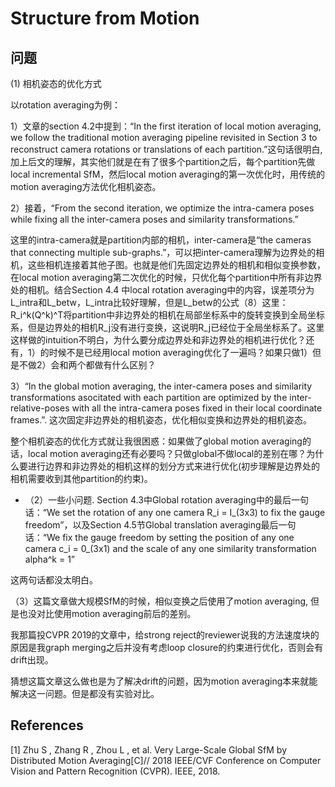 # Structure from Motion

## 问题

(1) 相机姿态的优化方式

以rotation averaging为例：

1）文章的section 4.2中提到：“In the first iteration of local motion averaging, we follow the traditional motion averaging pipeline revisited in Section 3 to reconstruct camera rotations or translations of each partition.”这句话很明白, 加上后文的理解，其实他们就是在有了很多个partition之后，每个partition先做local incremental SfM，然后local motion averaging的第一次优化时，用传统的motion averaging方法优化相机姿态。

2）接着，“From the second iteration, we optimize the intra-camera poses while fixing all the inter-camera poses and similarity transformations.” 

 这里的intra-camera就是partition内部的相机，inter-camera是“the cameras that connecting multiple sub-graphs.”，可以把inter-camera理解为边界处的相机，这些相机连接着其他子图。也就是他们先固定边界处的相机和相似变换参数，在local motion averaging第二次优化的时候，只优化每个partition中所有非边界处的相机。结合Section 4.4 中local rotation averaging中的内容，误差项分为L_intra和L_betw，L_intra比较好理解，但是L_betw的公式（8）这里：R_i^k(Q^k)^T将partition中非边界处的相机在局部坐标系中的旋转变换到全局坐标系，但是边界处的相机R_j没有进行变换，这说明R_j已经位于全局坐标系了。这里这样做的intuition不明白，为什么要分成边界处和非边界处的相机进行优化？还有，1）的时候不是已经用local motion averaging优化了一遍吗？如果只做1）但是不做2）会和两个都做有什么区别？




3）“In the global motion averaging, the inter-camera poses and similarity transformations asocitated with each partition are optimized by the inter-relative-poses with all the intra-camera poses fixed in their local coordinate frames.”. 这次固定非边界处的相机姿态，优化相似变换和边界处的相机姿态。


整个相机姿态的优化方式就让我很困惑：如果做了global motion averaging的话，local motion averaging还有必要吗？只做global不做local的差别在哪？为什么要进行边界和非边界处的相机这样的划分方式来进行优化(初步理解是边界处的相机需要收到其他partition的约束)。


- （2）一些小问题.
Section 4.3中Global rotation averaging中的最后一句话：“We set the rotation of any one camera R_i = I_(3x3) to fix the gauge freedom”，以及Section 4.5节Global translation averaging最后一句话：“We fix the gauge freedom by setting the position of any one camera c_i = 0_(3x1) and the scale of any one similarity transformation alpha^k = 1”

这两句话都没太明白。


（3）这篇文章做大规模SfM的时候，相似变换之后使用了motion averaging, 但是也没对比使用motion averaging前后的差别。

我那篇投CVPR 2019的文章中，给strong reject的reviewer说我的方法速度块的原因是我graph merging之后并没有考虑loop closure的约束进行优化，否则会有drift出现。

猜想这篇文章这么做也是为了解决drift的问题，因为motion averaging本来就能解决这一问题。但是都没有实验对比。

## References

[1] Zhu S , Zhang R , Zhou L , et al. Very Large-Scale Global SfM by Distributed Motion Averaging[C]// 2018 IEEE/CVF Conference on Computer Vision and Pattern Recognition (CVPR). IEEE, 2018.
